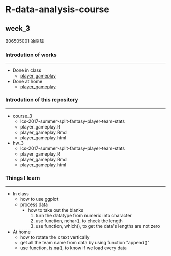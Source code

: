 # R-data-analysis-course

## week_3
B06505001 凃皓瑋

### Introdution of works
---
- Done in class
  - [player_gameplay](https://teric1024.github.io/107-1-R-data-analysis-course/week_3/Course_3/player_gameplay.html)
- Done at home
  - [player_gameplay](https://teric1024.github.io/107-1-R-data-analysis-course/week_3/hw_3/player_gameplay.html)

### Introdution of this repository
---
- course_3
    - lcs-2017-summer-split-fantasy-player-team-stats
    - player_gameplay.R
    - player_gameplay.Rmd
    - player_gameplay.html
- hw_3
    - lcs-2017-summer-split-fantasy-player-team-stats
    - player_gameplay.R
    - player_gameplay.Rmd
    - player_gameplay.html
### Things I learn
---
- In class
    - how to use ggplot
    - process data
        - how to take out the blanks
            1. turn the datatype from numeric into character
            2. use function, nchar(), to check the length
            3. use function, which(), to get the data's lengths are not zero
- At home
    - how to rotate the x text vertically
    - get all the team name from data by using function "append()"
    - use function, is.na(), to know if we load every data


